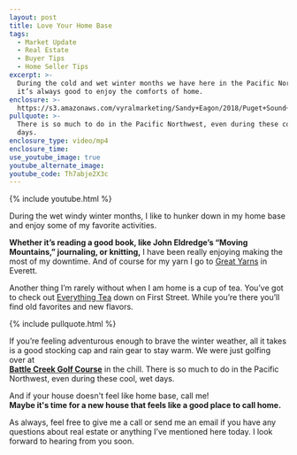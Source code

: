 ```yaml
---
layout: post
title: Love Your Home Base
tags:
  - Market Update
  - Real Estate
  - Buyer Tips
  - Home Seller Tips
excerpt: >-
  During the cold and wet winter months we have here in the Pacific Northwest,
  it’s always good to enjoy the comforts of home.
enclosure: >-
  https://s3.amazonaws.com/vyralmarketing/Sandy+Eagon/2018/Puget+Sound+Real+Estate+Agent-+How+I+Enjoy+the+Comforts+of+Home+During+Winter+Months.mp4
pullquote: >-
  There is so much to do in the Pacific Northwest, even during these cool, wet
  days.
enclosure_type: video/mp4
enclosure_time:
use_youtube_image: true
youtube_alternate_image:
youtube_code: Th7abje2X3c
---
```


{% include youtube.html %}

During the wet windy winter months, I like to hunker down in my home base and enjoy some of my favorite activities.&nbsp;

**Whether it’s reading a good book, like John Eldredge’s “Moving Mountains,” journaling, or knitting,** I have been really enjoying making the most of my downtime. And of course for my yarn I go to [Great Yarns](https://www.greatyarns.com/) in Everett.&nbsp;

Another thing I’m rarely without when I am home is a cup of tea. You’ve got to check out [Everything Tea](http://www.everythingtea.net/) down on First Street. While you’re there you’ll find old favorites and new flavors.

{% include pullquote.html %}

If you’re feeling adventurous enough to brave the winter weather, all it takes is a good stocking cap and rain gear to stay warm. We were just golfing over at<br>**[Battle Creek Golf Course](http://battlecreekgolfwa.com/)** in the chill. There is so much to do in the Pacific Northwest, even during these cool, wet days.&nbsp;

And if your house doesn't feel like home base, call me!<br>**Maybe it's time for a new house that feels like a good place to call home.**

As always, feel free to give me a call or send me an email if you have any questions about real estate or anything I’ve mentioned here today. I look forward to hearing from you soon.
